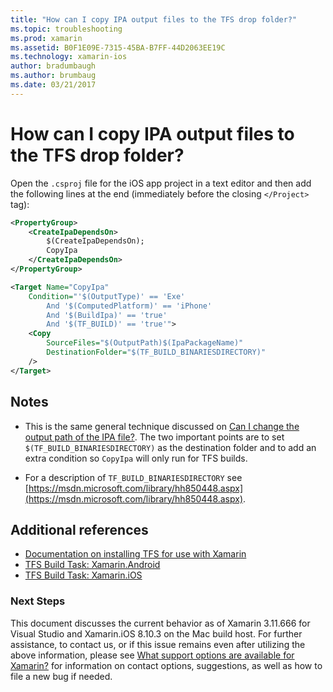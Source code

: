 ```yaml
---
title: "How can I copy IPA output files to the TFS drop folder?"
ms.topic: troubleshooting
ms.prod: xamarin
ms.assetid: B0F1E09E-7315-45BA-B7FF-44D2063EE19C
ms.technology: xamarin-ios
author: bradumbaugh
ms.author: brumbaug
ms.date: 03/21/2017
---
```


# How can I copy IPA output files to the TFS drop folder?

Open the `.csproj` file for the iOS app project in a text editor and then add the following lines at the end (immediately before the closing `</Project>` tag):

```xml
<PropertyGroup>
	<CreateIpaDependsOn>
		$(CreateIpaDependsOn);
		CopyIpa
	</CreateIpaDependsOn>
</PropertyGroup>

<Target Name="CopyIpa"
	Condition="'$(OutputType)' == 'Exe'
		And '$(ComputedPlatform)' == 'iPhone'
		And '$(BuildIpa)' == 'true'
		And '$(TF_BUILD)' == 'true'">
	<Copy
		SourceFiles="$(OutputPath)$(IpaPackageName)"
		DestinationFolder="$(TF_BUILD_BINARIESDIRECTORY)"
	/>
</Target>
```

## Notes

-   This is the same general technique discussed on [Can I change the output path of the IPA file?](~/ios/troubleshooting/questions/ipa-output-path.md). The two important points are to set `$(TF_BUILD_BINARIESDIRECTORY)` as the destination folder and to add an extra condition so `CopyIpa` will only run for TFS builds.

-   For a description of `TF_BUILD_BINARIESDIRECTORY` see [https://msdn.microsoft.com/library/hh850448.aspx](https://msdn.microsoft.com/library/hh850448.aspx).

## Additional references

- [Documentation on installing TFS for use with Xamarin](https://docs.microsoft.com/vsts/tfvc/overview)
- [TFS Build Task: Xamarin.Android](https://docs.microsoft.com/vsts/build-release/tasks/build/xamarin-android)
- [TFS Build Task: Xamarin.iOS](https://docs.microsoft.com/vsts/build-release/tasks/build/xamarin-ios)

### Next Steps
This document discusses the current behavior as of Xamarin 3.11.666 for Visual Studio and Xamarin.iOS 8.10.3 on the Mac build host. For further assistance, to contact us, or if this issue remains even after utilizing the above information, please see [What support options are available for Xamarin?](~/cross-platform/troubleshooting/support-options.md) for information on contact options, suggestions, as well as how to file a new bug if needed. 



